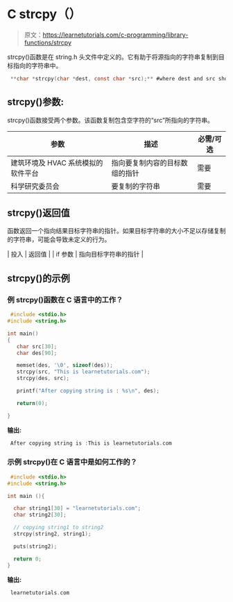 # C strcpy（）

> 原文：<https://learnetutorials.com/c-programming/library-functions/strcpy>

strcpy()函数是在 string.h 头文件中定义的。它有助于将源指向的字符串复制到目标指向的字符串中。

```c
 **char *strcpy(char *dest, const char *src);** #where dest and src should be strings 

```

## strcpy()参数:

strcpy()函数接受两个参数。该函数复制包含空字符的“src”所指向的字符串。

| 参数 | 描述 | 必需/可选 |
| --- | --- | --- |
| 建筑环境及 HVAC 系统模拟的软件平台 | 指向要复制内容的目标数组的指针 | 需要 |
| 科学研究委员会 | 要复制的字符串 | 需要 |

## strcpy()返回值

函数返回一个指向结果目标字符串的指针。如果目标字符串的大小不足以存储复制的字符串，可能会导致未定义的行为。

| 投入 | 返回值 |
| if 参数 | 指向目标字符串的指针 |

## strcpy()的示例

### 例 strcpy()函数在 C 语言中的工作？

```c
 #include <stdio.h>
#include <string.h>

int main()
{
   char src[30];
   char des[90];

   memset(des, '\0', sizeof(des));
   strcpy(src, "This is learnetutorials.com");
   strcpy(des, src);

   printf("After copying string is : %s\n", des);

   return(0);

} 

```

**输出:**

```c
 After copying string is :This is learnetutorials.com 
```

### 示例 strcpy()在 C 语言中是如何工作的？

```c
 #include <stdio.h>
#include <string.h>

int main (){

  char string1[30] = "learnetutorials.com";
  char string2[30];

  // copying string1 to string2
  strcpy(string2, string1);

  puts(string2); 

  return 0;
} 

```

**输出:**

```c
 learnetutorials.com 
```